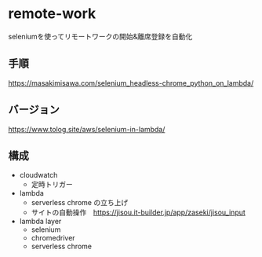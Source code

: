 # remote-work
seleniumを使ってリモートワークの開始&離席登録を自動化

## 手順
https://masakimisawa.com/selenium_headless-chrome_python_on_lambda/

## バージョン
https://www.tolog.site/aws/selenium-in-lambda/

## 構成
- cloudwatch
  - 定時トリガー
- lambda
  - serverless chrome の立ち上げ
  - サイトの自動操作　https://jisou.it-builder.jp/app/zaseki/jisou_input
- lambda layer
  - selenium
  - chromedriver
  - serverless chrome